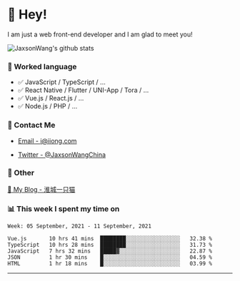 # 👋 Hey!

I am just a web front-end developer and I am glad to meet you!

![JaxsonWang's github stats](https://github-readme-stats.vercel.app/api?username=JaxsonWang&&show_icons=true&&title_color=1abc9c&&icon_color=1abc9c)


### 📝 Worked language

- ✅ JavaScript / TypeScript / ...
- ✅ React Native / Flutter / UNI-App / Tora / ...
- ✅ Vue.js / React.js / ...
- ✅ Node.js / PHP / ...

### 📮 Contact Me

- [Email - i@iiong.com](mailto:i@iiong.com)

- [Twitter - @JaxsonWangChina](https://twitter.com/JaxsonWangChina)

### 🤪 Other

[📌 My Blog - 淮城一只猫](https://iiong.com)

### 📊 This week I spent my time on

<!--START_SECTION:waka-->
```text
Week: 05 September, 2021 - 11 September, 2021

Vue.js       10 hrs 41 mins  ████████░░░░░░░░░░░░░░░░░   32.38 % 
TypeScript   10 hrs 28 mins  ████████░░░░░░░░░░░░░░░░░   31.73 % 
JavaScript   7 hrs 32 mins   █████▓░░░░░░░░░░░░░░░░░░░   22.87 % 
JSON         1 hr 30 mins    █░░░░░░░░░░░░░░░░░░░░░░░░   04.59 % 
HTML         1 hr 18 mins    █░░░░░░░░░░░░░░░░░░░░░░░░   03.99 % 
```
<!--END_SECTION:waka-->

---
